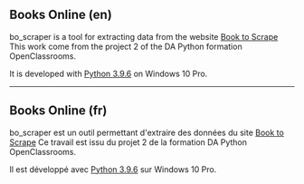 ## Books Online (en)

bo_scraper is a tool for extracting data from the website [Book to Scrape](http://books.toscrape.com/)
This work come from the project 2 of the DA Python formation OpenClassrooms.

It is developed with [Python 3.9.6](https://www.python.org/downloads/release/python-396/) on Windows 10 Pro.

---
## Books Online (fr)

bo_scraper est un outil permettant d'extraire des données du site [Book to Scrape](http://books.toscrape.com/)
Ce travail est issu du projet 2 de la formation DA Python OpenClassrooms.

Il est développé avec [Python 3.9.6](https://www.python.org/downloads/release/python-396/) sur Windows 10 Pro.